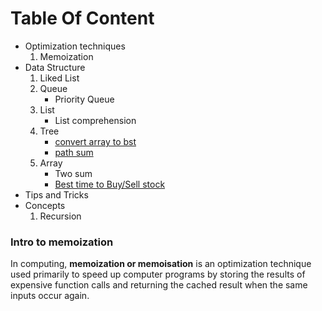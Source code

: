 # Table Of Content
- Optimization techniques
  1. Memoization
- Data Structure
  1. Liked List
  2. Queue
     - Priority Queue
  3. List
     - List comprehension
  4. Tree
     - [convert array to bst](src/tree_arrayToBst.py)
     - [path sum](src/tree_pathsum.py)
  5. Array
     - Two sum
     - [Best time to Buy/Sell stock](src/array_buySellStock.py)
-  Tips and Tricks
- Concepts
  1. Recursion


### Intro to memoization
In computing, **memoization or memoisation** is an optimization technique used primarily to speed up computer programs by storing the results of expensive function calls and returning the cached result when the same inputs occur again.

